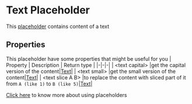 # Text Placeholder
This [placeholder](../tutorials/placeholder.md) contains content of a text

## Properties
This placeholder have some properties that might be useful for you
| Property      | Description | Return type |
|-|-|-|
| \<text capital\> |get the capital version of the content|[Text](./text.md)|
| \<text small\> |get the small version of the content|[Text](./text.md)|
| \<text slice A B\> |to replace the content with sliced part of it from `A (like 1)` to `B (like 5)`|[Text](./text.md)|

[Click here](../tutorials/placeholder.md) to know more about using placeholders